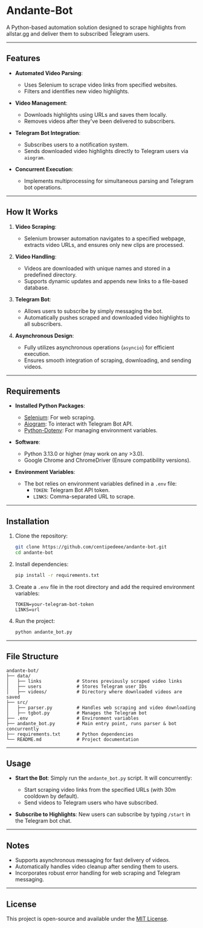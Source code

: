 # Andante-Bot

A Python-based automation solution designed to scrape highlights from allstar.gg and deliver them to subscribed Telegram users.

---

## Features

- **Automated Video Parsing**:
  - Uses Selenium to scrape video links from specified websites.
  - Filters and identifies new video highlights.

- **Video Management**:
  - Downloads highlights using URLs and saves them locally.
  - Removes videos after they've been delivered to subscribers.

- **Telegram Bot Integration**:
  - Subscribes users to a notification system.
  - Sends downloaded video highlights directly to Telegram users via `aiogram`.

- **Concurrent Execution**:
  - Implements multiprocessing for simultaneous parsing and Telegram bot operations.

---

## How It Works

1. **Video Scraping**:
   - Selenium browser automation navigates to a specified webpage, extracts video URLs, and ensures only new clips are processed.

2. **Video Handling**:
   - Videos are downloaded with unique names and stored in a predefined directory.
   - Supports dynamic updates and appends new links to a file-based database.

3. **Telegram Bot**:
   - Allows users to subscribe by simply messaging the bot.
   - Automatically pushes scraped and downloaded video highlights to all subscribers.

4. **Asynchronous Design**:
   - Fully utilizes asynchronous operations (`asyncio`) for efficient execution.
   - Ensures smooth integration of scraping, downloading, and sending videos.

---

## Requirements

- **Installed Python Packages**:
  - [Selenium](https://pypi.org/project/selenium): For web scraping.
  - [Aiogram](https://docs.aiogram.dev/en/latest/): To interact with Telegram Bot API.
  - [Python-Dotenv](https://pypi.org/project/python-dotenv/): For managing environment variables.
  
- **Software**:
  - Python 3.13.0 or higher (may work on any >3.0).
  - Google Chrome and ChromeDriver (Ensure compatibility versions).

- **Environment Variables**:
  - The bot relies on environment variables defined in a `.env` file:
    - `TOKEN`: Telegram Bot API token.
    - `LINKS`: Comma-separated URL to scrape.

---

## Installation

1. Clone the repository:

   ```bash
   git clone https://github.com/centipedeee/andante-bot.git
   cd andante-bot
   ```

2. Install dependencies:

   ```bash
   pip install -r requirements.txt
   ```

3. Create a `.env` file in the root directory and add the required environment variables:

   ```plaintext
   TOKEN=your-telegram-bot-token
   LINKS=url
   ```

4. Run the project:

   ```bash
   python andante_bot.py
   ```

---

## File Structure

```plaintext
andante-bot/
├── data/
│   ├── links             # Stores previously scraped video links
│   ├── users             # Stores Telegram user IDs
│   ├── videos/           # Directory where downloaded videos are saved
├── src/
│   ├── parser.py         # Handles web scraping and video downloading
│   ├── tgbot.py          # Manages the Telegram bot
├── .env                  # Environment variables
├── andante_bot.py        # Main entry point, runs parser & bot concurrently
├── requirements.txt      # Python dependencies
└── README.md             # Project documentation
```

---

## Usage

- **Start the Bot**:
  Simply run the `andante_bot.py` script. It will concurrently:
  - Start scraping video links from the specified URLs (with 30m cooldown by default).
  - Send videos to Telegram users who have subscribed.

- **Subscribe to Highlights**:
  New users can subscribe by typing `/start` in the Telegram bot chat.

---

## Notes

- Supports asynchronous messaging for fast delivery of videos.
- Automatically handles video cleanup after sending them to users.
- Incorporates robust error handling for web scraping and Telegram messaging.

---


## License

This project is open-source and available under the [MIT License](LICENSE).